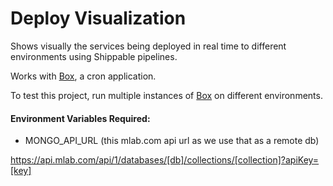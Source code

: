 # Deploy Visualization
Shows visually the services being deployed in real time to different environments using Shippable pipelines.

Works with [Box][1], a cron  application.

To test this project, run multiple instances of [Box][1] on different environments.

#### Environment Variables Required:
 - MONGO_API_URL (this mlab.com api url as we use that as a remote db)

https://api.mlab.com/api/1/databases/[db]/collections/[collection]?apiKey=[key]

[1]: https://github.com/aye0aye/box
